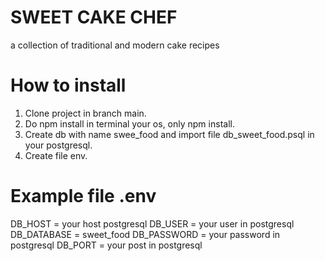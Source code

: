 # SWEET CAKE CHEF
a collection of traditional and modern cake recipes

# How to install
1. Clone project in branch main.
2. Do npm install in terminal your os, only npm install.
3. Create db with name swee_food and import file db_sweet_food.psql in your postgresql.
4. Create file env.

# Example file .env
DB_HOST = your host postgresql
DB_USER = your user in postgresql
DB_DATABASE = sweet_food
DB_PASSWORD = your password in postgresql
DB_PORT = your post in postgresql
